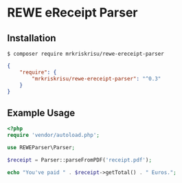 # REWE eReceipt Parser

## Installation

```
$ composer require mrkriskrisu/rewe-ereceipt-parser
```

```json
{
    "require": {
        "mrkriskrisu/rewe-ereceipt-parser": "^0.3"
    }
}
```

## Example Usage
```php
<?php
require 'vendor/autoload.php';

use REWEParser\Parser;

$receipt = Parser::parseFromPDF('receipt.pdf');

echo "You've paid " . $receipt->getTotal() . " Euros.";
```
